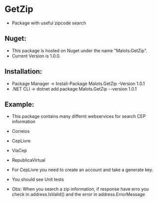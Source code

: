 # GetZip

- Package with useful zipcode search

## Nuget:

- This package is hosted on Nuget under the name "Malots.GetZip".
- Current Version is 1.0.0.

## Installation:

- Package Manager -> Install-Package Malots.GetZip -Version 1.0.1
- .NET CLI -> dotnet add package Malots.GetZip --version 1.0.1

## Example:

- This package contains many differnt webservices for search CEP information
 - Correios
 - CepLivre
 - ViaCep
 - RepublicaVirtual

- For CepLivre you need to create an account and take a generate key.

- You should see Unit tests

- Obs: When you search a zip information, if response have erro you check in address.IsValid() and the error in address.ErrorMessage